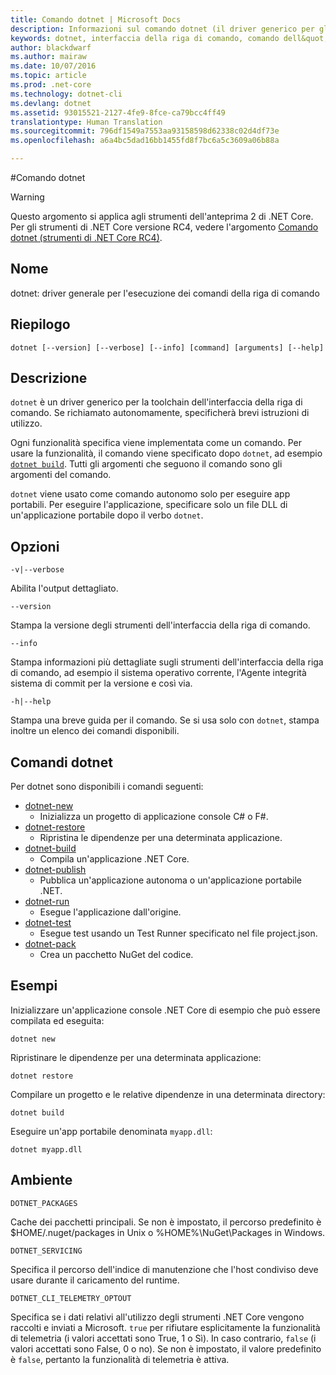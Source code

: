 ```yaml
---
title: Comando dotnet | Microsoft Docs
description: Informazioni sul comando dotnet (il driver generico per gli strumenti dell&quot;interfaccia della riga di comando di .NET Core) e sul relativo utilizzo.
keywords: dotnet, interfaccia della riga di comando, comando dell&quot;interfaccia della riga di comando, .NET Core
author: blackdwarf
ms.author: mairaw
ms.date: 10/07/2016
ms.topic: article
ms.prod: .net-core
ms.technology: dotnet-cli
ms.devlang: dotnet
ms.assetid: 93015521-2127-4fe9-8fce-ca79bcc4ff49
translationtype: Human Translation
ms.sourcegitcommit: 796df1549a7553aa93158598d62338c02d4df73e
ms.openlocfilehash: a6a4bc5dad16bb1455fd8f7bc6a5c3609a06b88a

---
```


#<a name="dotnet-command"></a>Comando dotnet

> [!WARNING]
> Questo argomento si applica agli strumenti dell'anteprima 2 di .NET Core. Per gli strumenti di .NET Core versione RC4, vedere l'argomento [Comando dotnet (strumenti di .NET Core RC4)](../preview3/tools/dotnet.md).

## <a name="name"></a>Nome

dotnet: driver generale per l'esecuzione dei comandi della riga di comando

## <a name="synopsis"></a>Riepilogo

`dotnet [--version] [--verbose] [--info] [command] [arguments] [--help]`

## <a name="description"></a>Descrizione
`dotnet` è un driver generico per la toolchain dell'interfaccia della riga di comando. Se richiamato autonomamente, specificherà brevi istruzioni di utilizzo. 

Ogni funzionalità specifica viene implementata come un comando. Per usare la funzionalità, il comando viene specificato dopo `dotnet`, ad esempio [`dotnet build`](dotnet-build.md). Tutti gli argomenti che seguono il comando sono gli argomenti del comando. 

`dotnet` viene usato come comando autonomo solo per eseguire app portabili. Per eseguire l'applicazione, specificare solo un file DLL di un'applicazione portabile dopo il verbo `dotnet`.    

## <a name="options"></a>Opzioni

`-v|--verbose`

Abilita l'output dettagliato.

`--version`

Stampa la versione degli strumenti dell'interfaccia della riga di comando.

`--info`

Stampa informazioni più dettagliate sugli strumenti dell'interfaccia della riga di comando, ad esempio il sistema operativo corrente, l'Agente integrità sistema di commit per la versione e così via. 

`-h|--help`

Stampa una breve guida per il comando. Se si usa solo con `dotnet`, stampa inoltre un elenco dei comandi disponibili.  

## <a name="dotnet-commands"></a>Comandi dotnet

Per dotnet sono disponibili i comandi seguenti:

* [dotnet-new](dotnet-new.md)
   * Inizializza un progetto di applicazione console C# o F#.
* [dotnet-restore](dotnet-restore.md)
  * Ripristina le dipendenze per una determinata applicazione. 
* [dotnet-build](dotnet-build.md)
  * Compila un'applicazione .NET Core.
* [dotnet-publish](dotnet-publish.md)
   * Pubblica un'applicazione autonoma o un'applicazione portabile .NET.
* [dotnet-run](dotnet-run.md)
   * Esegue l'applicazione dall'origine.
* [dotnet-test](dotnet-test.md)
   * Esegue test usando un Test Runner specificato nel file project.json.
* [dotnet-pack](dotnet-pack.md)
   * Crea un pacchetto NuGet del codice.

## <a name="examples"></a>Esempi

Inizializzare un'applicazione console .NET Core di esempio che può essere compilata ed eseguita:

`dotnet new`

Ripristinare le dipendenze per una determinata applicazione:

`dotnet restore`

Compilare un progetto e le relative dipendenze in una determinata directory: 

`dotnet build`

Eseguire un'app portabile denominata `myapp.dll`:

`dotnet myapp.dll`

## <a name="environment"></a>Ambiente 

`DOTNET_PACKAGES`

Cache dei pacchetti principali. Se non è impostato, il percorso predefinito è $HOME/.nuget/packages in Unix o %HOME%\NuGet\Packages in Windows.

`DOTNET_SERVICING`

Specifica il percorso dell'indice di manutenzione che l'host condiviso deve usare durante il caricamento del runtime.

`DOTNET_CLI_TELEMETRY_OPTOUT`

Specifica se i dati relativi all'utilizzo degli strumenti .NET Core vengono raccolti e inviati a Microsoft. `true` per rifiutare esplicitamente la funzionalità di telemetria (i valori accettati sono True, 1 o Sì). In caso contrario, `false` (i valori accettati sono False, 0 o no). Se non è impostato, il valore predefinito è `false`, pertanto la funzionalità di telemetria è attiva.


<!--HONumber=Feb17_HO2-->


